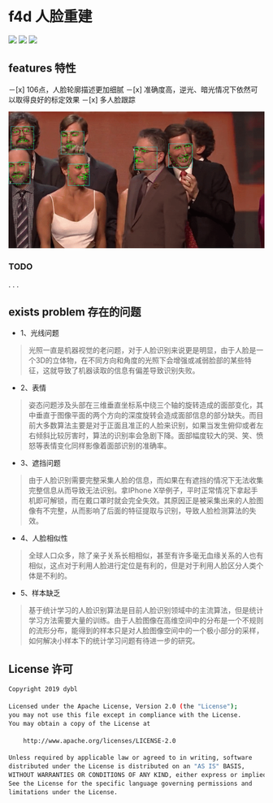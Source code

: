 # f4d 人脸重建


![](https://img.shields.io/badge/opencv-tensorflow-ff69b4.svg)
![](https://img.shields.io/badge/android-f4d-0f9d58.svg)
![](https://img.shields.io/badge/license-Apache2.0-253bd8.svg)

## features 特性

－[x] 106点，人脸轮廓描述更加细腻
－[x] 准确度高，逆光、暗光情况下依然可以取得良好的标定效果
－[x] 多人脸跟踪

![](demo.gif)

### TODO

.
.
.


## exists problem 存在的问题

- 1、光线问题

> 光照一直是机器视觉的老问题，对于人脸识别来说更是明显，由于人脸是一个3D的立体物，在不同方向和角度的光照下会增强或减弱脸部的某些特征，这就导致了机器读取的信息有偏差导致识别失败。


- 2、表情

> 姿态问题涉及头部在三维垂直坐标系中绕三个轴的旋转造成的面部变化，其中垂直于图像平面的两个方向的深度旋转会造成面部信息的部分缺失。而目前大多数算法主要是对于正面且准正的人脸来识别，如果当发生俯仰或者左右倾斜比较厉害时，算法的识别率会急剧下降。面部幅度较大的哭、笑、愤怒等表情变化同样影像着面部识别的准确率。

- 3、遮挡问题

> 由于人脸识别需要完整采集人脸的信息，而如果在有遮挡的情况下无法收集完整信息从而导致无法识别。拿IPhone X举例子，平时正常情况下拿起手机即可解锁，而在戴口罩时就会完全失效。其原因正是被采集出来的人脸图像有不完整，从而影响了后面的特征提取与识别，导致人脸检测算法的失效。

- 4、人脸相似性

> 全球人口众多，除了亲子关系长相相似，甚至有许多毫无血缘关系的人也有相似，这点对于利用人脸进行定位是有利的，但是对于利用人脸区分人类个体是不利的。

- 5、样本缺乏

> 基于统计学习的人脸识别算法是目前人脸识别领域中的主流算法，但是统计学习方法需要大量的训练。由于人脸图像在高维空间中的分布是一个不规则的流形分布，能得到的样本只是对人脸图像空间中的一个极小部分的采样，如何解决小样本下的统计学习问题有待进一步的研究。

## License 许可

```sh
Copyright 2019 dybl

Licensed under the Apache License, Version 2.0 (the "License");
you may not use this file except in compliance with the License.
You may obtain a copy of the License at

    http://www.apache.org/licenses/LICENSE-2.0

Unless required by applicable law or agreed to in writing, software
distributed under the License is distributed on an "AS IS" BASIS,
WITHOUT WARRANTIES OR CONDITIONS OF ANY KIND, either express or implied.
See the License for the specific language governing permissions and
limitations under the License.
```
